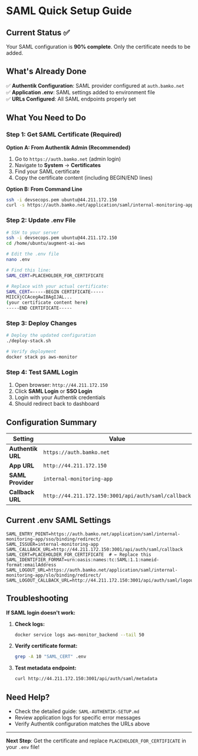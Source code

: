 # SAML Quick Setup Guide

## Current Status ✅

Your SAML configuration is **90% complete**. Only the certificate needs to be added.

## What's Already Done

✅ **Authentik Configuration**: SAML provider configured at `auth.bamko.net`  
✅ **Application .env**: SAML settings added to environment file  
✅ **URLs Configured**: All SAML endpoints properly set  

## What You Need to Do

### Step 1: Get SAML Certificate (Required)

**Option A: From Authentik Admin (Recommended)**
1. Go to `https://auth.bamko.net` (admin login)
2. Navigate to **System** → **Certificates**
3. Find your SAML certificate
4. Copy the certificate content (including BEGIN/END lines)

**Option B: From Command Line**
```bash
ssh -i devsecops.pem ubuntu@44.211.172.150
curl -s https://auth.bamko.net/application/saml/internal-monitoring-app/metadata/
```

### Step 2: Update .env File

```bash
# SSH to your server
ssh -i devsecops.pem ubuntu@44.211.172.150
cd /home/ubuntu/augment-ai-aws

# Edit the .env file
nano .env

# Find this line:
SAML_CERT=PLACEHOLDER_FOR_CERTIFICATE

# Replace with your actual certificate:
SAML_CERT=-----BEGIN CERTIFICATE-----
MIICXjCCAcegAwIBAgIJAL...
(your certificate content here)
-----END CERTIFICATE-----
```

### Step 3: Deploy Changes

```bash
# Deploy the updated configuration
./deploy-stack.sh

# Verify deployment
docker stack ps aws-monitor
```

### Step 4: Test SAML Login

1. Open browser: `http://44.211.172.150`
2. Click **SAML Login** or **SSO Login**
3. Login with your Authentik credentials
4. Should redirect back to dashboard

## Configuration Summary

| Setting | Value |
|---------|-------|
| **Authentik URL** | `https://auth.bamko.net` |
| **App URL** | `http://44.211.172.150` |
| **SAML Provider** | `internal-monitoring-app` |
| **Callback URL** | `http://44.211.172.150:3001/api/auth/saml/callback` |

## Current .env SAML Settings

```env
SAML_ENTRY_POINT=https://auth.bamko.net/application/saml/internal-monitoring-app/sso/binding/redirect/
SAML_ISSUER=internal-monitoring-app
SAML_CALLBACK_URL=http://44.211.172.150:3001/api/auth/saml/callback
SAML_CERT=PLACEHOLDER_FOR_CERTIFICATE  # ← Replace this
SAML_IDENTIFIER_FORMAT=urn:oasis:names:tc:SAML:1.1:nameid-format:emailAddress
SAML_LOGOUT_URL=https://auth.bamko.net/application/saml/internal-monitoring-app/slo/binding/redirect/
SAML_LOGOUT_CALLBACK_URL=http://44.211.172.150:3001/api/auth/saml/logout/callback
```

## Troubleshooting

**If SAML login doesn't work:**

1. **Check logs:**
   ```bash
   docker service logs aws-monitor_backend --tail 50
   ```

2. **Verify certificate format:**
   ```bash
   grep -A 10 "SAML_CERT" .env
   ```

3. **Test metadata endpoint:**
   ```bash
   curl http://44.211.172.150:3001/api/auth/saml/metadata
   ```

## Need Help?

- Check the detailed guide: `SAML-AUTHENTIK-SETUP.md`
- Review application logs for specific error messages
- Verify Authentik configuration matches the URLs above

---

**Next Step**: Get the certificate and replace `PLACEHOLDER_FOR_CERTIFICATE` in your `.env` file!
